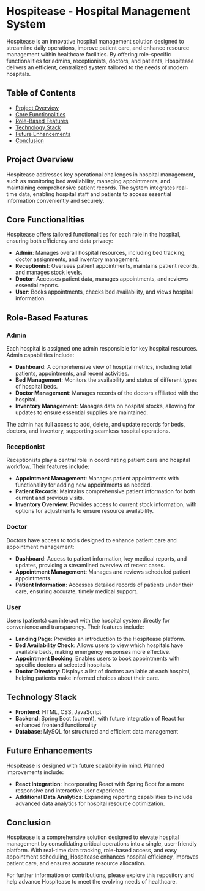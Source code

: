 # Hospitease - Hospital Management System

Hospitease is an innovative hospital management solution designed to streamline daily operations, improve patient care, and enhance resource management within healthcare facilities. By offering role-specific functionalities for admins, receptionists, doctors, and patients, Hospitease delivers an efficient, centralized system tailored to the needs of modern hospitals.

## Table of Contents

- [Project Overview](#project-overview)
- [Core Functionalities](#core-functionalities)
- [Role-Based Features](#role-based-features)
- [Technology Stack](#technology-stack)
- [Future Enhancements](#future-enhancements)
- [Conclusion](#conclusion)

## Project Overview

Hospitease addresses key operational challenges in hospital management, such as monitoring bed availability, managing appointments, and maintaining comprehensive patient records. The system integrates real-time data, enabling hospital staff and patients to access essential information conveniently and securely.

## Core Functionalities

Hospitease offers tailored functionalities for each role in the hospital, ensuring both efficiency and data privacy:

- **Admin**: Manages overall hospital resources, including bed tracking, doctor assignments, and inventory management.
- **Receptionist**: Oversees patient appointments, maintains patient records, and manages stock levels.
- **Doctor**: Accesses patient data, manages appointments, and reviews essential reports.
- **User**: Books appointments, checks bed availability, and views hospital information.

## Role-Based Features

### Admin

Each hospital is assigned one admin responsible for key hospital resources. Admin capabilities include:

- **Dashboard**: A comprehensive view of hospital metrics, including total patients, appointments, and recent activities.
- **Bed Management**: Monitors the availability and status of different types of hospital beds.
- **Doctor Management**: Manages records of the doctors affiliated with the hospital.
- **Inventory Management**: Manages data on hospital stocks, allowing for updates to ensure essential supplies are maintained.

The admin has full access to add, delete, and update records for beds, doctors, and inventory, supporting seamless hospital operations.

### Receptionist

Receptionists play a central role in coordinating patient care and hospital workflow. Their features include:

- **Appointment Management**: Manages patient appointments with functionality for adding new appointments as needed.
- **Patient Records**: Maintains comprehensive patient information for both current and previous visits.
- **Inventory Overview**: Provides access to current stock information, with options for adjustments to ensure resource availability.

### Doctor

Doctors have access to tools designed to enhance patient care and appointment management:

- **Dashboard**: Access to patient information, key medical reports, and updates, providing a streamlined overview of recent cases.
- **Appointment Management**: Manages and reviews scheduled patient appointments.
- **Patient Information**: Accesses detailed records of patients under their care, ensuring accurate, timely medical support.

### User

Users (patients) can interact with the hospital system directly for convenience and transparency. Their features include:

- **Landing Page**: Provides an introduction to the Hospitease platform.
- **Bed Availability Check**: Allows users to view which hospitals have available beds, making emergency responses more effective.
- **Appointment Booking**: Enables users to book appointments with specific doctors at selected hospitals.
- **Doctor Directory**: Displays a list of doctors available at each hospital, helping patients make informed choices about their care.

## Technology Stack

- **Frontend**: HTML, CSS, JavaScript
- **Backend**: Spring Boot (current), with future integration of React for enhanced frontend functionality
- **Database**: MySQL for structured and efficient data management

## Future Enhancements

Hospitease is designed with future scalability in mind. Planned improvements include:

- **React Integration**: Incorporating React with Spring Boot for a more responsive and interactive user experience.
- **Additional Data Analytics**: Expanding reporting capabilities to include advanced data analytics for hospital resource optimization.

## Conclusion

Hospitease is a comprehensive solution designed to elevate hospital management by consolidating critical operations into a single, user-friendly platform. With real-time data tracking, role-based access, and easy appointment scheduling, Hospitease enhances hospital efficiency, improves patient care, and ensures accurate resource allocation.

For further information or contributions, please explore this repository and help advance Hospitease to meet the evolving needs of healthcare.
